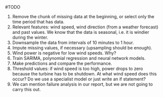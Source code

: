 #TODO

1. Remove the chunk of missing data at the beginning, or select only the time period that has data.
2. Relevant features: wind speed, wind direction (from a weather forecast) and past values. We know that the data is seasonal, i.e. it is windier during the winter.
3. Downsample the data from intervals of 10 minutes to 1 hour.
4. Impute missing values, if necessary (upsampling should be enough).
5. Wind power is negative for low wind speeds. Why?
6. Train SARIMA, polynomial regression and neural network models.
7. Make predictions and compare the performance.
8. Threshold values: if wind speed is too high, power drops to zero because the turbine has to be shutdown. At what wind speed does this occur? Do we use a specialist model or just write an if statement?
9. We can mention failure analysis in our report, but we are not going to carry this out. 
